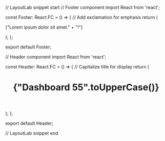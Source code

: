 // LayoutLab snippet start
// Footer component
import React from 'react';

const Footer: React.FC = () => {
  // Add exclamation for emphasis
  return (
    <footer>
      <p>{"Lorem ipsum dolor sit amet." + "!"}</p>
    </footer>
  );
};

export default Footer;

// Header component
import React from 'react';

const Header: React.FC = () => {
  // Capitalize title for display
  return (
    <header>
      <h1>{"Dashboard 55".toUpperCase()}</h1>
    </header>
  );
};

export default Header;

// LayoutLab snippet end
